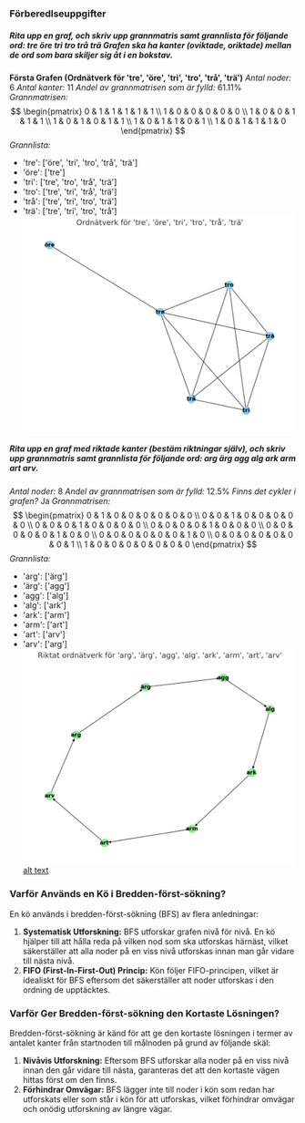 ### Förberedlseuppgifter
##### Rita upp en graf, och skriv upp grannmatris samt grannlista för följande ord: tre öre tri tro trå trä Grafen ska ha kanter (oviktade, oriktade) mellan de ord som bara skiljer sig åt i en bokstav. 
**Första Grafen (Ordnätverk för 'tre', 'öre', 'tri', 'tro', 'trå', 'trä')**
*Antal noder:* 6
*Antal kanter:* 11
*Andel av grannmatrisen som är fylld:* 61.11%
*Grannmatrisen:*
$$
\begin{pmatrix}
0 & 1 & 1 & 1 & 1 & 1 \\
1 & 0 & 0 & 0 & 0 & 0 \\
1 & 0 & 0 & 1 & 1 & 1 \\
1 & 0 & 1 & 0 & 1 & 1 \\
1 & 0 & 1 & 1 & 0 & 1 \\
1 & 0 & 1 & 1 & 1 & 0
\end{pmatrix}
$$
*Grannlista:*
- 'tre': ['öre', 'tri', 'tro', 'trå', 'trä']
- 'öre': ['tre']
- 'tri': ['tre', 'tro', 'trå', 'trä']
- 'tro': ['tre', 'tri', 'trå', 'trä']
- 'trå': ['tre', 'tri', 'tro', 'trä']
- 'trä': ['tre', 'tri', 'tro', 'trå']
![alt text](<Pasted image 20240202015009.png>)
##### Rita upp en graf med riktade kanter (bestäm riktningar själv), och skriv upp grannmatris samt grannlista för följande ord: arg ärg agg alg ark arm art arv.
*Antal noder:* 8
*Andel av grannmatrisen som är fylld:* 12.5%
*Finns det cykler i grafen?* Ja
*Grannmatrisen:*
$$
\begin{pmatrix}
0 & 1 & 0 & 0 & 0 & 0 & 0 & 0 \\
0 & 0 & 1 & 0 & 0 & 0 & 0 & 0 \\
0 & 0 & 0 & 1 & 0 & 0 & 0 & 0 \\
0 & 0 & 0 & 0 & 1 & 0 & 0 & 0 \\
0 & 0 & 0 & 0 & 0 & 1 & 0 & 0 \\
0 & 0 & 0 & 0 & 0 & 0 & 1 & 0 \\
0 & 0 & 0 & 0 & 0 & 0 & 0 & 1 \\
1 & 0 & 0 & 0 & 0 & 0 & 0 & 0
\end{pmatrix}
$$
*Grannlista:*
- 'arg': ['ärg']
- 'ärg': ['agg']
- 'agg': ['alg']
- 'alg': ['ark']
- 'ark': ['arm']
- 'arm': ['art']
- 'art': ['arv']
- 'arv': ['arg']
![alt text](<Pasted image 20240202015316.png>) [alt text](Redovisning.md)
### Varför Används en Kö i Bredden-först-sökning?
En kö används i bredden-först-sökning (BFS) av flera anledningar:
1. **Systematisk Utforskning:** BFS utforskar grafen nivå för nivå. En kö hjälper till att hålla reda på vilken nod som ska utforskas härnäst, vilket säkerställer att alla noder på en viss nivå utforskas innan man går vidare till nästa nivå.
2. **FIFO (First-In-First-Out) Princip:** Kön följer FIFO-principen, vilket är idealiskt för BFS eftersom det säkerställer att noder utforskas i den ordning de upptäcktes.
### Varför Ger Bredden-först-sökning den Kortaste Lösningen?
Bredden-först-sökning är känd för att ge den kortaste lösningen i termer av antalet kanter från startnoden till målnoden på grund av följande skäl:
1. **Nivåvis Utforskning:** Eftersom BFS utforskar alla noder på en viss nivå innan den går vidare till nästa, garanteras det att den kortaste vägen hittas först om den finns.
2. **Förhindrar Omvägar:** BFS lägger inte till noder i kön som redan har utforskats eller som står i kön för att utforskas, vilket förhindrar omvägar och onödig utforskning av längre vägar.

